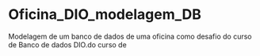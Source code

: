 # Oficina_DIO_modelagem_DB
 Modelagem de um banco de dados de uma oficina como desafio  do curso de Banco de dados DIO.do curso de 
